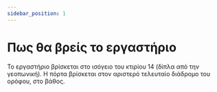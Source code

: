 ```yaml
---
sidebar_position: 1
---
```


# Πως θα βρείς το εργαστήριο
Το εργαστήριο βρίσκεται στο ισόγειο του κτιρίου 14 (δίπλα από την γεοπωνική). Η πόρτα βρίσκεται στον αριστερό τελευταίο διάδρομο του ορόφου, στο βάθος.
